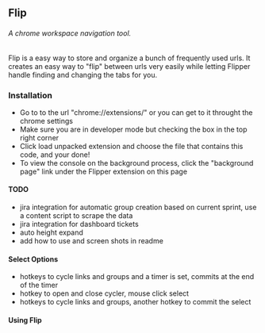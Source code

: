 ## Flip
###### A chrome workspace navigation tool.

Flip is a easy way to store and organize a bunch of frequently used urls. It creates an easy way
to "flip" between urls very easily while letting Flipper handle finding and changing the tabs for you.

### Installation
- Go to to the url "chrome://extensions/" or you can get to it throught the chrome settings
- Make sure you are in developer mode but checking the box in the top right corner
- Click load unpacked extension and choose the file that contains this code, and your done!
- To view the console on the background process, click the "background page" link under the Flipper extension on this page

#### TODO
- jira integration for automatic group creation based on current sprint, use a content script to scrape the data
- jira integration for dashboard tickets
- auto height expand
- add how to use and screen shots in readme

#### Select Options
- hotkeys to cycle links and groups and a timer is set, commits at the end of the timer
- hotkey to open and close cycler, mouse click select
- hotkeys to cycle links and groups, another hotkey to commit the select

#### Using Flip